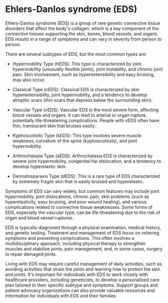 # Ehlers-Danlos syndrome (EDS)

Ehlers-Danlos syndrome (EDS) is a group of rare genetic connective tissue disorders that affect the body's collagen, which is a key component of the connective tissues supporting the skin, bones, blood vessels, and organs. EDS results in a range of symptoms and can vary in severity from person to person. 

There are several subtypes of EDS, but the most common types are:

* Hypermobility Type (hEDS): This type is characterized by joint hypermobility (unusually flexible joints), joint instability, and chronic joint pain. Skin involvement, such as hyperextensibility and easy bruising, may also occur.

* Classical Type (cEDS): Classical EDS is characterized by skin hyperextensibility, joint hypermobility, and a tendency to develop atrophic scars (thin scars that depress below the surrounding skin).

* Vascular Type (vEDS): Vascular EDS is the most severe form, affecting blood vessels and organs. It can lead to arterial or organ rupture, potentially life-threatening complications. People with vEDS often have thin, translucent skin that bruises easily.

* Kyphoscoliotic Type (kEDS): This type involves severe muscle weakness, curvature of the spine (kyphoscoliosis), and joint hypermobility.

* Arthrochalasia Type (aEDS): Arthrochalasia EDS is characterized by severe joint hypermobility, congenital hip dislocation, and a tendency to develop hyperelastic skin.

* Dermatosparaxis Type (dEDS): This is a rare type of EDS characterized by extremely fragile skin that is easily bruised and hyperelastic.

Symptoms of EDS can vary widely, but common features may include joint hypermobility, joint dislocations, chronic pain, skin problems (such as hyperelasticity, easy bruising, and poor wound healing), and various complications related to connective tissue weaknesses. Some forms of EDS, especially the vascular type, can be life-threatening due to the risk of organ and blood vessel ruptures.

EDS is typically diagnosed through a physical examination, medical history, and genetic testing. Treatment and management of EDS focus on relieving symptoms and preventing complications. This often involves a multidisciplinary approach, including physical therapy to strengthen muscles and stabilize joints, pain management, and, in some cases, surgery to repair damaged joints.

Living with EDS may require careful management of daily activities, such as avoiding activities that strain the joints and learning how to protect the skin and joints. It's important for individuals with EDS to work closely with healthcare providers, including geneticists, to develop a personalized care plan tailored to their specific subtype and symptoms. Support groups and patient advocacy organizations can also provide valuable resources and information for individuals with EDS and their families.